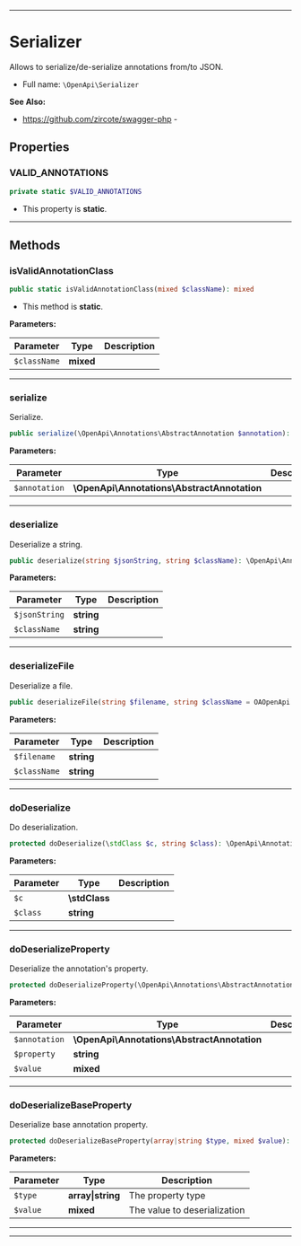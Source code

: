 ***

# Serializer

Allows to serialize/de-serialize annotations from/to JSON.



* Full name: `\OpenApi\Serializer`

**See Also:**

* https://github.com/zircote/swagger-php - 



## Properties


### VALID_ANNOTATIONS



```php
private static $VALID_ANNOTATIONS
```



* This property is **static**.


***

## Methods


### isValidAnnotationClass



```php
public static isValidAnnotationClass(mixed $className): mixed
```



* This method is **static**.




**Parameters:**

| Parameter | Type | Description |
|-----------|------|-------------|
| `$className` | **mixed** |  |




***

### serialize

Serialize.

```php
public serialize(\OpenApi\Annotations\AbstractAnnotation $annotation): string
```








**Parameters:**

| Parameter | Type | Description |
|-----------|------|-------------|
| `$annotation` | **\OpenApi\Annotations\AbstractAnnotation** |  |




***

### deserialize

Deserialize a string.

```php
public deserialize(string $jsonString, string $className): \OpenApi\Annotations\AbstractAnnotation
```








**Parameters:**

| Parameter | Type | Description |
|-----------|------|-------------|
| `$jsonString` | **string** |  |
| `$className` | **string** |  |




***

### deserializeFile

Deserialize a file.

```php
public deserializeFile(string $filename, string $className = OAOpenApi::class): \OpenApi\Annotations\AbstractAnnotation
```








**Parameters:**

| Parameter | Type | Description |
|-----------|------|-------------|
| `$filename` | **string** |  |
| `$className` | **string** |  |




***

### doDeserialize

Do deserialization.

```php
protected doDeserialize(\stdClass $c, string $class): \OpenApi\Annotations\AbstractAnnotation
```








**Parameters:**

| Parameter | Type | Description |
|-----------|------|-------------|
| `$c` | **\stdClass** |  |
| `$class` | **string** |  |




***

### doDeserializeProperty

Deserialize the annotation's property.

```php
protected doDeserializeProperty(\OpenApi\Annotations\AbstractAnnotation $annotation, string $property, mixed $value): mixed
```








**Parameters:**

| Parameter | Type | Description |
|-----------|------|-------------|
| `$annotation` | **\OpenApi\Annotations\AbstractAnnotation** |  |
| `$property` | **string** |  |
| `$value` | **mixed** |  |




***

### doDeserializeBaseProperty

Deserialize base annotation property.

```php
protected doDeserializeBaseProperty(array|string $type, mixed $value): array|\OpenApi\Annotations\AbstractAnnotation
```








**Parameters:**

| Parameter | Type | Description |
|-----------|------|-------------|
| `$type` | **array&#124;string** | The property type |
| `$value` | **mixed** | The value to deserialization |




***


***

